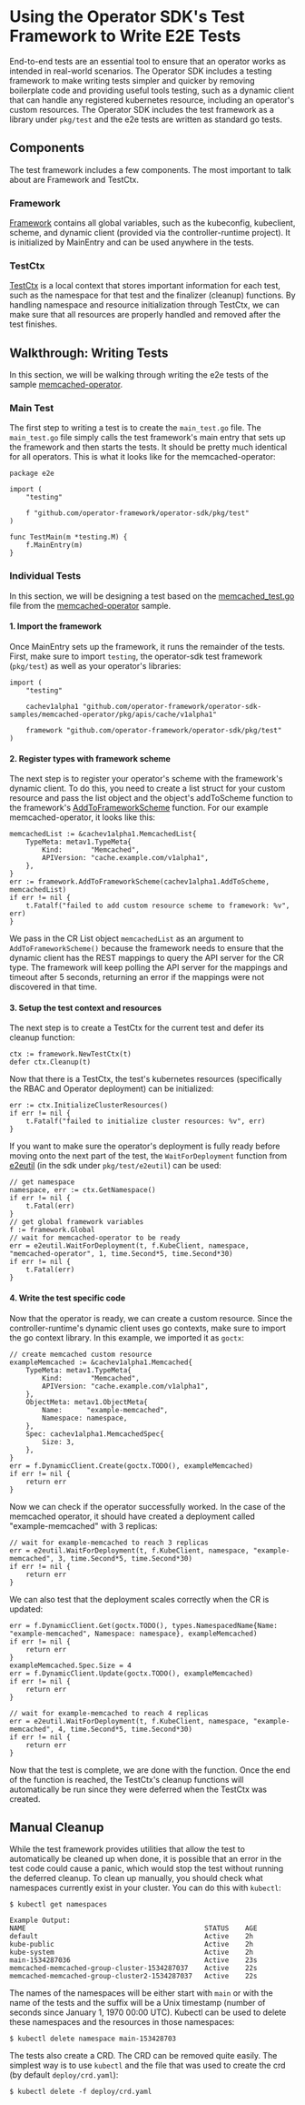 # Using the Operator SDK's Test Framework to Write E2E Tests
End-to-end tests are an essential tool to ensure that an operator works
as intended in real-world scenarios. The Operator SDK includes a testing
framework to make writing tests simpler and quicker by removing boilerplate
code and providing useful tools testing, such as a dynamic client that can
handle any registered kubernetes resource, including an operator's custom
resources. The Operator SDK includes the test framework as a library under
`pkg/test` and the e2e tests are written as standard go tests.

## Components
The test framework includes a few components. The most important to talk
about are Framework and TestCtx.

### Framework
[Framework][framework-link] contains all global variables, such as the kubeconfig, kubeclient,
scheme, and dynamic client (provided via the controller-runtime project).
It is initialized by MainEntry and can be used anywhere in the tests.

### TestCtx
[TestCtx][testctx-link] is a local context that stores important information for each test, such
as the namespace for that test and the finalizer (cleanup) functions. By handling
namespace and resource initialization through TestCtx, we can make sure that all
resources are properly handled and removed after the test finishes.

## Walkthrough: Writing Tests
In this section, we will be walking through writing the e2e tests of the sample
[memcached-operator][memcached-sample].

### Main Test
The first step to writing a test is to create the `main_test.go` file. The `main_test.go`
file simply calls the test framework's main entry that sets up the framework and then
starts the tests. It should be pretty much identical for all operators. This is what it
looks like for the memcached-operator:
```
package e2e

import (
    "testing"

    f "github.com/operator-framework/operator-sdk/pkg/test"
)

func TestMain(m *testing.M) {
    f.MainEntry(m)
}
```

### Individual Tests
In this section, we will be designing a test based on the [memcached_test.go][memcached-test-link] file 
from the [memcached-operator][memcached-sample] sample.
#### 1. Import the framework
Once MainEntry sets up the framework, it runs the remainder of the tests. First, make
sure to import `testing`, the operator-sdk test framework (`pkg/test`) as well as your operator's libraries:
```
import (
    "testing"

    cachev1alpha1 "github.com/operator-framework/operator-sdk-samples/memcached-operator/pkg/apis/cache/v1alpha1"

    framework "github.com/operator-framework/operator-sdk/pkg/test"
)
```

#### 2. Register types with framework scheme
The next step is to register your operator's scheme with the framework's dynamic client.
To do this, you need to create a list struct for your custom resource and pass the list
object and the object's addToScheme function to the framework's [AddToFrameworkScheme][scheme-link]
function. For our example memcached-operator, it looks like this:
```
memcachedList := &cachev1alpha1.MemcachedList{
    TypeMeta: metav1.TypeMeta{
        Kind:       "Memcached",
        APIVersion: "cache.example.com/v1alpha1",
    },
}
err := framework.AddToFrameworkScheme(cachev1alpha1.AddToScheme, memcachedList)
if err != nil {
    t.Fatalf("failed to add custom resource scheme to framework: %v", err)
}
```

We pass in the CR List object `memcachedList` as an argument to `AddToFrameworkScheme()` because
the framework needs to ensure that the dynamic client has the REST mappings to query the API
server for the CR type. The framework will keep polling the API server for the mappings and
timeout after 5 seconds, returning an error if the mappings were not discovered in that time.

#### 3. Setup the test context and resources
The next step is to create a TestCtx for the current test and defer its cleanup function:
```
ctx := framework.NewTestCtx(t)
defer ctx.Cleanup(t)
```

Now that there is a TestCtx, the test's kubernetes resources (specifically the RBAC and Operator deployment)
can be initialized:
```
err := ctx.InitializeClusterResources()
if err != nil {
    t.Fatalf("failed to initialize cluster resources: %v", err)
}
```

If you want to make sure the operator's deployment is fully ready before moving onto the next part of the
test, the `WaitForDeployment` function from [e2eutil][e2eutil-link] (in the sdk under `pkg/test/e2eutil`) can be used:
```
// get namespace
namespace, err := ctx.GetNamespace()
if err != nil {
    t.Fatal(err)
}
// get global framework variables
f := framework.Global
// wait for memcached-operator to be ready
err = e2eutil.WaitForDeployment(t, f.KubeClient, namespace, "memcached-operator", 1, time.Second*5, time.Second*30)
if err != nil {
    t.Fatal(err)
}
```

#### 4. Write the test specific code
Now that the operator is ready, we can create a custom resource. Since the controller-runtime's dynamic client uses
go contexts, make sure to import the go context library. In this example, we imported it as `goctx`:
```
// create memcached custom resource
exampleMemcached := &cachev1alpha1.Memcached{
    TypeMeta: metav1.TypeMeta{
        Kind:       "Memcached",
        APIVersion: "cache.example.com/v1alpha1",
    },
    ObjectMeta: metav1.ObjectMeta{
        Name:      "example-memcached",
        Namespace: namespace,
    },
    Spec: cachev1alpha1.MemcachedSpec{
        Size: 3,
    },
}
err = f.DynamicClient.Create(goctx.TODO(), exampleMemcached)
if err != nil {
    return err
}
```

Now we can check if the operator successfully worked. In the case of the memcached operator, it should have
created a deployment called "example-memcached" with 3 replicas:
```
// wait for example-memcached to reach 3 replicas
err = e2eutil.WaitForDeployment(t, f.KubeClient, namespace, "example-memcached", 3, time.Second*5, time.Second*30)
if err != nil {
    return err
}
```
 
We can also test that the deployment scales correctly when the CR is updated:
```
err = f.DynamicClient.Get(goctx.TODO(), types.NamespacedName{Name: "example-memcached", Namespace: namespace}, exampleMemcached)
if err != nil {
    return err
}
exampleMemcached.Spec.Size = 4
err = f.DynamicClient.Update(goctx.TODO(), exampleMemcached)
if err != nil {
    return err
}

// wait for example-memcached to reach 4 replicas
err = e2eutil.WaitForDeployment(t, f.KubeClient, namespace, "example-memcached", 4, time.Second*5, time.Second*30)
if err != nil {
    return err
}
```

Now that the test is complete, we are done with the function. Once the end of the function is reached, the TestCtx's cleanup
functions will automatically be run since they were deferred when the TestCtx was created.

## Manual Cleanup
While the test framework provides utilities that allow the test to automatically be cleaned up when done,
it is possible that an error in the test code could cause a panic, which would stop the test
without running the deferred cleanup. To clean up manually, you should check what namespaces currently exist
in your cluster. You can do this with `kubectl`:
```
$ kubectl get namespaces

Example Output:
NAME                                            STATUS    AGE
default                                         Active    2h
kube-public                                     Active    2h
kube-system                                     Active    2h
main-1534287036                                 Active    23s
memcached-memcached-group-cluster-1534287037    Active    22s
memcached-memcached-group-cluster2-1534287037   Active    22s
```

The names of the namespaces will be either start with `main` or with the name of the tests and the suffix will
be a Unix timestamp (number of seconds since January 1, 1970 00:00 UTC). Kubectl can be used to delete these
namespaces and the resources in those namespaces:
```
$ kubectl delete namespace main-153428703
```

The tests also create a CRD. The CRD can be removed quite easily. The simplest way is to use `kubectl` and
the file that was used to create the crd (by default `deploy/crd.yaml`):
```
$ kubectl delete -f deploy/crd.yaml
```

[memcached-sample]:https://github.com/operator-framework/operator-sdk-samples/tree/master/memcached-operator
[framework-link]:https://github.com/operator-framework/operator-sdk/blob/master/pkg/test/framework.go#L45
[testctx-link]:https://github.com/operator-framework/operator-sdk/blob/master/pkg/test/context.go
[e2eutil-link]:https://github.com/operator-framework/operator-sdk/tree/master/pkg/test/e2eutil
[memcached-test-link]:https://github.com/operator-framework/operator-sdk-samples/blob/master/memcached-operator/test/e2e/memcached_test.go
[scheme-link]:https://github.com/operator-framework/operator-sdk/blob/master/pkg/test/framework.go#L109